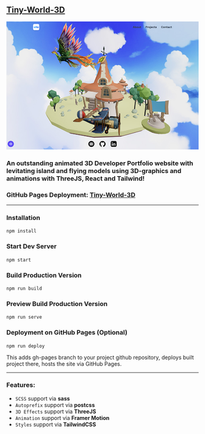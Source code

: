 ## [Tiny-World-3D](https://exslym.github.io/Tiny-World-3D/)

[![preview](https://github.com/exslym/Tiny-World-3D/blob/main/public/preview.jpg)](https://exslym.github.io/Tiny-World-3D/)

### An outstanding animated 3D Developer Portfolio website with levitating island and flying models using 3D-graphics and animations with ThreeJS, React and Tailwind!

### GitHub Pages Deployment: [Tiny-World-3D](https://exslym.github.io/Tiny-World-3D/)

---

### Installation

```
npm install
```

### Start Dev Server

```
npm start
```

### Build Production Version

```
npm run build
```

### Preview Build Production Version

```
npm run serve
```

### Deployment on GitHub Pages (Optional)

```
npm run deploy
```

This adds gh-pages branch to your project github repository, deploys built project there, hosts the site via GitHub Pages.

---

### Features:

- `SCSS` support via **sass**
- `Autoprefix` support via **postcss**
- `3D Effects` support via **ThreeJS**
- `Animation` support via **Framer Motion**
- `Styles` support via **TailwindCSS**
